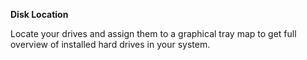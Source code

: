 **Disk Location**

Locate your drives and assign them to a graphical tray map to get full overview of installed hard drives in your system.
